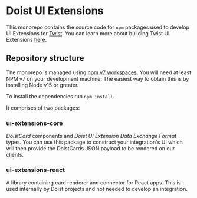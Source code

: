 # Doist UI Extensions

This monorepo contains the source code for `npm` packages used to develop UI Extensions for [Twist](https://twist.com). You can learn more about building Twist UI Extensions [here](https://developer.twist.com/ui-extensions).

## Repository structure

The monorepo is managed using [npm v7 workspaces](https://docs.npmjs.com/cli/v7/using-npm/workspaces). You will need at least NPM v7 on your development machine. The easiest way to obtain this is by installing Node v15 or greater.

To install the dependencies run `npm install`.

It comprises of two packages:

### ui-extensions-core

_DoistCard_ components and _Doist UI Extension Data Exchange Format_ types. You can use this package to construct your integration's UI which will then provide the DoistCards JSON payload to be rendered on our clients.

### ui-extensions-react

A library containing card renderer and connector for React apps. This is used internally by Doist projects and not needed to develop an integration.
